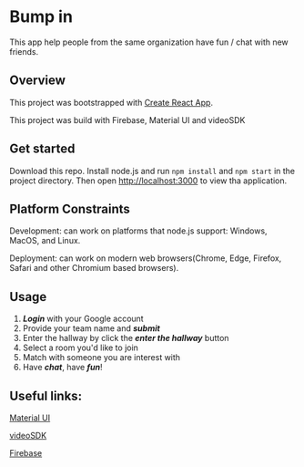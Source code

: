 # Bump in

This app help people from the same organization have fun / chat with new friends.

## Overview

This project was bootstrapped with [Create React App](https://github.com/facebook/create-react-app).

This project was build with Firebase, Material UI and videoSDK

## Get started

Download this repo. Install node.js and run `npm install` and `npm start` in the project directory. Then open [http://localhost:3000](http://localhost:3000) to view tha application.

## Platform Constraints

Development: can work on platforms that node.js support: Windows, MacOS, and Linux.

Deployment: can work on modern web browsers(Chrome, Edge, Firefox, Safari and other Chromium based browsers).

## Usage

1. ***Login*** with your Google account
2. Provide your team name and ***submit***
3. Enter the hallway by click the ***enter the hallway*** button 
4. Select a room you'd like to join
5. Match with someone you are interest with
6. Have ***chat***, have ***fun***!


## Useful links:

[Material UI](https://mui.com/)

[videoSDK](https://app.videosdk.live/)

[Firebase](https://firebase.google.com/)